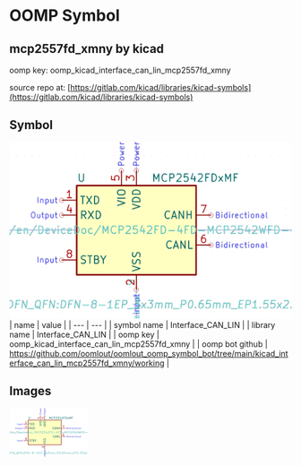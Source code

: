 # OOMP Symbol  
## mcp2557fd_xmny  by kicad  
  
oomp key: oomp_kicad_interface_can_lin_mcp2557fd_xmny  
  
source repo at: [https://gitlab.com/kicad/libraries/kicad-symbols](https://gitlab.com/kicad/libraries/kicad-symbols)  
## Symbol  
  
[![working.png](working_600.png)](working.png)  
| name | value | 
| --- | --- | 
| symbol name | Interface_CAN_LIN | 
| library name | Interface_CAN_LIN | 
| oomp key | oomp_kicad_interface_can_lin_mcp2557fd_xmny | 
| oomp bot github | https://github.com/oomlout/oomlout_oomp_symbol_bot/tree/main/kicad_interface_can_lin_mcp2557fd_xmny/working | 
## Images  
  
[![working.png](working_140.png)](working.png)  
